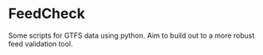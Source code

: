 # FeedCheck
Some scripts for GTFS data using python.
Aim to build out to a more robust feed validation tool.
